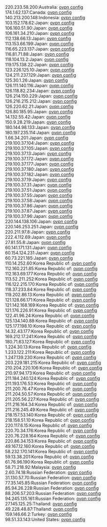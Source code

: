 220.233.58.200:Australia: [ovpn config](vpn/220_233_58_200.ovpn)  
174.1.62.137:Canada: [ovpn config](vpn/174_1_62_137.ovpn)  
140.213.200.148:Indonesia: [ovpn config](vpn/140_213_200_148.ovpn)  
103.152.178.62:Japan: [ovpn config](vpn/103_152_178_62.ovpn)  
106.160.51.90:Japan: [ovpn config](vpn/106_160_51_90.ovpn)  
106.161.34.210:Japan: [ovpn config](vpn/106_161_34_210.ovpn)  
112.138.66.13:Japan: [ovpn config](vpn/112_138_66_13.ovpn)  
113.153.66.199:Japan: [ovpn config](vpn/113_153_66_199.ovpn)  
116.65.223.137:Japan: [ovpn config](vpn/116_65_223_137.ovpn)  
116.81.71.88:Japan: [ovpn config](vpn/116_81_71_88.ovpn)  
118.104.13.2:Japan: [ovpn config](vpn/118_104_13_2.ovpn)  
119.175.138.22:Japan: [ovpn config](vpn/119_175_138_22.ovpn)  
123.226.125.10:Japan: [ovpn config](vpn/123_226_125_10.ovpn)  
124.211.237.129:Japan: [ovpn config](vpn/124_211_237_129.ovpn)  
125.30.1.26:Japan: [ovpn config](vpn/125_30_1_26.ovpn)  
126.111.140.116:Japan: [ovpn config](vpn/126_111_140_116.ovpn)  
126.118.82.234:Japan: [ovpn config](vpn/126_118_82_234.ovpn)  
126.214.150.229:Japan: [ovpn config](vpn/126_214_150_229.ovpn)  
126.216.215.212:Japan: [ovpn config](vpn/126_216_215_212.ovpn)  
126.220.62.21:Japan: [ovpn config](vpn/126_220_62_21.ovpn)  
126.80.185.95:Japan: [ovpn config](vpn/126_80_185_95.ovpn)  
14.132.55.42:Japan: [ovpn config](vpn/14_132_55_42.ovpn)  
150.9.28.219:Japan: [ovpn config](vpn/150_9_28_219.ovpn)  
180.144.98.133:Japan: [ovpn config](vpn/180_144_98_133.ovpn)  
180.197.235.114:Japan: [ovpn config](vpn/180_197_235_114.ovpn)  
1.66.34.201:Japan: [ovpn config](vpn/1_66_34_201.ovpn)  
219.100.37.104:Japan: [ovpn config](vpn/219_100_37_104.ovpn)  
219.100.37.105:Japan: [ovpn config](vpn/219_100_37_105.ovpn)  
219.100.37.13:Japan: [ovpn config](vpn/219_100_37_13.ovpn)  
219.100.37.172:Japan: [ovpn config](vpn/219_100_37_172.ovpn)  
219.100.37.177:Japan: [ovpn config](vpn/219_100_37_177.ovpn)  
219.100.37.180:Japan: [ovpn config](vpn/219_100_37_180.ovpn)  
219.100.37.182:Japan: [ovpn config](vpn/219_100_37_182.ovpn)  
219.100.37.19:Japan: [ovpn config](vpn/219_100_37_19.ovpn)  
219.100.37.31:Japan: [ovpn config](vpn/219_100_37_31.ovpn)  
219.100.37.51:Japan: [ovpn config](vpn/219_100_37_51.ovpn)  
219.100.37.55:Japan: [ovpn config](vpn/219_100_37_55.ovpn)  
219.100.37.58:Japan: [ovpn config](vpn/219_100_37_58.ovpn)  
219.100.37.86:Japan: [ovpn config](vpn/219_100_37_86.ovpn)  
219.100.37.87:Japan: [ovpn config](vpn/219_100_37_87.ovpn)  
219.100.37.96:Japan: [ovpn config](vpn/219_100_37_96.ovpn)  
220.144.138.106:Japan: [ovpn config](vpn/220_144_138_106.ovpn)  
220.146.253.251:Japan: [ovpn config](vpn/220_146_253_251.ovpn)  
220.211.97.8:Japan: [ovpn config](vpn/220_211_97_8.ovpn)  
222.4.112.69:Japan: [ovpn config](vpn/222_4_112_69.ovpn)  
27.81.55.8:Japan: [ovpn config](vpn/27_81_55_8.ovpn)  
60.141.171.131:Japan: [ovpn config](vpn/60_141_171_131.ovpn)  
60.154.124.231:Japan: [ovpn config](vpn/60_154_124_231.ovpn)  
60.73.221.185:Japan: [ovpn config](vpn/60_73_221_185.ovpn)  
110.14.252.60:Korea Republic of: [ovpn config](vpn/110_14_252_60.ovpn)  
112.160.221.85:Korea Republic of: [ovpn config](vpn/112_160_221_85.ovpn)  
112.163.69.177:Korea Republic of: [ovpn config](vpn/112_163_69_177.ovpn)  
113.52.211.252:Korea Republic of: [ovpn config](vpn/113_52_211_252.ovpn)  
116.122.215.170:Korea Republic of: [ovpn config](vpn/116_122_215_170.ovpn)  
118.37.233.84:Korea Republic of: [ovpn config](vpn/118_37_233_84.ovpn)  
119.202.86.13:Korea Republic of: [ovpn config](vpn/119_202_86_13.ovpn)  
121.128.66.171:Korea Republic of: [ovpn config](vpn/121_128_66_171.ovpn)  
121.142.168.169:Korea Republic of: [ovpn config](vpn/121_142_168_169.ovpn)  
121.176.226.91:Korea Republic of: [ovpn config](vpn/121_176_226_91.ovpn)  
122.41.96.24:Korea Republic of: [ovpn config](vpn/122_41_96_24.ovpn)  
125.134.140.88:Korea Republic of: [ovpn config](vpn/125_134_140_88.ovpn)  
125.177.198.10:Korea Republic of: [ovpn config](vpn/125_177_198_10.ovpn)  
14.32.43.177:Korea Republic of: [ovpn config](vpn/14_32_43_177.ovpn)  
169.212.17.241:Korea Republic of: [ovpn config](vpn/169_212_17_241.ovpn)  
180.71.63.127:Korea Republic of: [ovpn config](vpn/180_71_63_127.ovpn)  
1.224.30.13:Korea Republic of: [ovpn config](vpn/1_224_30_13.ovpn)  
1.233.122.211:Korea Republic of: [ovpn config](vpn/1_233_122_211.ovpn)  
1.247.139.230:Korea Republic of: [ovpn config](vpn/1_247_139_230.ovpn)  
203.229.181.215:Korea Republic of: [ovpn config](vpn/203_229_181_215.ovpn)  
210.204.220.106:Korea Republic of: [ovpn config](vpn/210_204_220_106.ovpn)  
210.97.94.173:Korea Republic of: [ovpn config](vpn/210_97_94_173.ovpn)  
211.184.240.124:Korea Republic of: [ovpn config](vpn/211_184_240_124.ovpn)  
211.193.176.53:Korea Republic of: [ovpn config](vpn/211_193_176_53.ovpn)  
211.200.76.47:Korea Republic of: [ovpn config](vpn/211_200_76_47.ovpn)  
211.204.50.57:Korea Republic of: [ovpn config](vpn/211_204_50_57.ovpn)  
211.205.56.227:Korea Republic of: [ovpn config](vpn/211_205_56_227.ovpn)  
211.216.164.34:Korea Republic of: [ovpn config](vpn/211_216_164_34.ovpn)  
211.216.245.49:Korea Republic of: [ovpn config](vpn/211_216_245_49.ovpn)  
218.157.53.140:Korea Republic of: [ovpn config](vpn/218_157_53_140.ovpn)  
218.158.51.10:Korea Republic of: [ovpn config](vpn/218_158_51_10.ovpn)  
220.117.6.15:Korea Republic of: [ovpn config](vpn/220_117_6_15.ovpn)  
220.70.34.176:Korea Republic of: [ovpn config](vpn/220_70_34_176.ovpn)  
220.76.228.164:Korea Republic of: [ovpn config](vpn/220_76_228_164.ovpn)  
220.86.34.153:Korea Republic of: [ovpn config](vpn/220_86_34_153.ovpn)  
49.167.12.160:Korea Republic of: [ovpn config](vpn/49_167_12_160.ovpn)  
58.232.170.141:Korea Republic of: [ovpn config](vpn/58_232_170_141.ovpn)  
59.13.38.201:Korea Republic of: [ovpn config](vpn/59_13_38_201.ovpn)  
61.76.96.190:Korea Republic of: [ovpn config](vpn/61_76_96_190.ovpn)  
58.71.218.92:Malaysia: [ovpn config](vpn/58_71_218_92.ovpn)  
2.60.74.18:Russian Federation: [ovpn config](vpn/2_60_74_18.ovpn)  
31.130.57.70:Russian Federation: [ovpn config](vpn/31_130_57_70.ovpn)  
77.35.145.85:Russian Federation: [ovpn config](vpn/77_35_145_85.ovpn)  
85.94.26.228:Russian Federation: [ovpn config](vpn/85_94_26_228.ovpn)  
88.206.57.203:Russian Federation: [ovpn config](vpn/88_206_57_203.ovpn)  
94.245.135.161:Russian Federation: [ovpn config](vpn/94_245_135_161.ovpn)  
27.145.125.25:Thailand: [ovpn config](vpn/27_145_125_25.ovpn)  
49.228.48.87:Thailand: [ovpn config](vpn/49_228_48_87.ovpn)  
159.146.66.2:Turkey: [ovpn config](vpn/159_146_66_2.ovpn)  
98.51.33.143:United States: [ovpn config](vpn/98_51_33_143.ovpn)  
